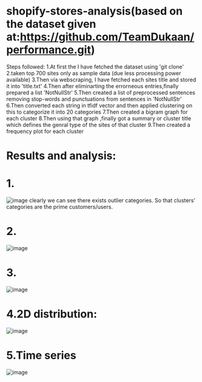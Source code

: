 # shopify-stores-analysis(based on the dataset given at:https://github.com/TeamDukaan/performance.git)
Steps followed:
1.At first the I have fetched the dataset using 'git clone'
2.taken top 700 sites only as sample data (due less processing power available)
3.Then via webscraping, I have fetched each sites title and stored it into 'title.txt'
4.Then after eliminarting the errorneous entries,finally prepared a list 'NotNullStr'
5.Then created a list of preprocessed sentences removing stop-words and punctuations from sentences in 'NotNullStr'
6.Then converted each string in tfidf vector and then applied clustering on this to categorize it into 20 categories
7.Then created a bigram graph for each cluster
8.Then using that graph ,finally got a summary or cluster title which defines the genral type of the sites of that cluster
9.Then created a frequency plot for each cluster

# Results and analysis:
# 1.
![image](https://github.com/1biswarup2/shopify-stores-analysis/assets/56034566/18e5f3fa-57c1-4ee8-b7a2-3d28b40a323f)
clearly we can see there exists outlier categories. So that clusters' categories are the prime customers/users.
# 2.
![image](https://github.com/1biswarup2/shopify-stores-analysis/assets/56034566/1985375d-53f7-4575-aac7-e1922015d908)
# 3.
![image](https://github.com/1biswarup2/shopify-stores-analysis/assets/56034566/370e8b69-145d-4f1c-bdde-d5bf876b96cd)

# 4.2D distribution:
![image](https://github.com/1biswarup2/shopify-stores-analysis/assets/56034566/c7fee022-c728-470b-a520-9f4fe6fcfd23)
# 5.Time series
![image](https://github.com/1biswarup2/shopify-stores-analysis/assets/56034566/d7d038b5-f654-4369-97c1-acd3d5450971)




